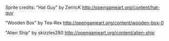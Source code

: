 Sprite credits:
"Hat Guy" by ZerricK
http://opengameart.org/content/hat-guy

"Wooden Box" by Tea-Rex
http://opengameart.org/content/wooden-box-0

"Alien Ship" by skizzles280
http://opengameart.org/content/alien-ship
